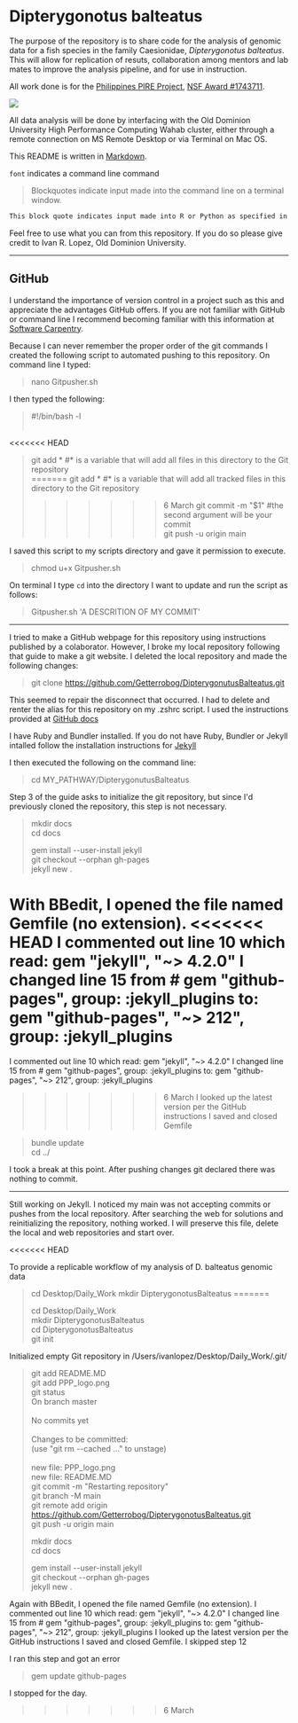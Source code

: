# Dipterygonotus balteatus

The purpose of the repository is to share code for the analysis of genomic data for a fish species in the family Caesionidae, *Dipterygonotus balteatus*.  This will allow for replication of resuts, collaboration among mentors and lab mates to improve the analysis pipeline, and for use in instruction.

All work done is for the [Philippines PIRE Project](https://sites.wp.odu.edu/PIRE/), [NSF Award #1743711](https://www.nsf.gov/awardsearch/showAward?AWD_ID=1743711).

![](https://github.com/Getterrobog/DipterygonutusBalteatus/blob/main/PPP_logo.png)

All data analysis will be done by interfacing with the Old Dominion University High Performance Computing Wahab cluster, either through a remote connection on MS Remote Desktop or via Terminal on Mac OS.

This README is written in [Markdown](https://www.markdownguide.org/basic-syntax/#links).

`font` indicates a command line command

> Blockquotes indicate input made into the command line on a terminal window.

```sh
This block quote indicates input made into R or Python as specified in the heading.
```

Feel free to use what you can from this repository.  If you do so please give credit to Ivan R. Lopez, Old Dominion University.

***

## GitHub

I understand the importance of version control in a project such as this and appreciate the advantages GitHub offers.  If you are not familiar with GitHub or command line I recommend becoming familiar with this information at [Software Carpentry](https://software-carpentry.org/lessons/).

Because I can never remember the proper order of the git commands I created the following script to automated pushing to this repository.
On command line I typed:

> nano Gitpusher.sh

I then typed the following:

><p>#!/bin/bash -l<br>
><br>
<<<<<<< HEAD
>git add * #* is a variable that will add all files in this directory to the Git repository<br>
=======
>git add * #* is a variable that will add all tracked files in this directory to the Git repository<br>
>>>>>>> 6 March
>git commit -m "$1" #the second argument will be your commit<br>
>git push -u origin main</p>

I saved this script to my scripts directory and gave it permission to execute.

> chmod u+x Gitpusher.sh

On terminal I type `cd` into the directory I want to update and run the script as follows:

> Gitpusher.sh 'A DESCRITION OF MY COMMIT'

***
I tried to make a GitHub webpage for this repository using instructions published by a colaborator.  However, I broke my local repository following that guide to make a git website.  I deleted the local repository and made the following changes:

> git clone https://github.com/Getterrobog/DipterygonutusBalteatus.git

This seemed to repair the disconnect that occurred. I had to delete and renter the alias for this repository on my .zshrc script.  I used the instructions provided at [GitHub docs](https://docs.github.com/en/github/working-with-github-pages/creating-a-github-pages-site-with-jekyll)

I have Ruby and Bundler installed.  If you do not have Ruby, Bundler or Jekyll intalled follow the installation instructions for [Jekyll](https://jekyllrb.com/docs/installation/macos/) 

I then executed the following on the command line:

>cd MY_PATHWAY/DipterygonutusBalteatus

Step 3 of the guide asks to initialize the git repository, but since I'd previously cloned the repository, this step is not necessary.

><p>mkdir docs<br>
>cd docs<br>
><p>gem install --user-install jekyll<br>
>git checkout --orphan gh-pages<br>
>jekyll new .</p>

With BBedit, I opened the file named Gemfile (no extension).
<<<<<<< HEAD
I commented out line 10 which read: gem "jekyll", "~> 4.2.0"
I changed line 15 from # gem "github-pages", group: :jekyll_plugins to:
gem "github-pages", "~> 212", group: :jekyll_plugins
=======
I commented out line 10 which read: gem "jekyll", "\~> 4.2.0"
I changed line 15 from # gem "github-pages", group: :jekyll_plugins to:
gem "github-pages", "\~> 212", group: :jekyll_plugins
>>>>>>> 6 March
I looked up the latest version per the GitHub instructions
I saved and closed Gemfile

><p>bundle update<br>
> cd ../</P>

I took a break at this point.  After pushing changes git declared there was nothing to commit.

***

Still working on Jekyll.  I noticed my main was not accepting commits or pushes from the local repository.  After searching the web for solutions and reinitializing the repository, nothing worked.  I will preserve this file, delete the local and web repositories and start over.

<<<<<<< HEAD
>
To provide a replicable workflow of my analysis of D. balteatus genomic data

>cd Desktop/Daily_Work
>mkdir DipterygonotusBalteatus
=======
><p>cd Desktop/Daily_Work<br>
>mkdir DipterygonotusBalteatus<br>
> cd DipterygonotusBalteatus<br>
>git init<br>
Initialized empty Git repository in /Users/ivanlopez/Desktop/Daily_Work/.git/<br>
>git add README.MD<br>
>git add PPP_logo.png<br>
>git status<br>
>On branch master<br>
><br>
>No commits yet<br>
><br>
>Changes to be committed:<br>
>  (use "git rm --cached <file>..." to unstage)<br>
><br>
>	new file:   PPP_logo.png<br>
>	new file:   README.MD<br>
>git commit -m "Restarting repository"<br>
>git branch -M main<br>
>git remote add origin https://github.com/Getterrobog/DipterygonotusBalteatus.git<br>
>git push -u origin main<br>
><p>mkdir docs<br>
>cd docs<br>
><p>gem install --user-install jekyll<br>
>git checkout --orphan gh-pages<br>
>jekyll new .</p>

Again with BBedit, I opened the file named Gemfile (no extension).
I commented out line 10 which read: gem "jekyll", "\~> 4.2.0"
I changed line 15 from # gem "github-pages", group: :jekyll_plugins to:
gem "github-pages", "\~> 212", group: :jekyll_plugins
I looked up the latest version per the GitHub instructions
I saved and closed Gemfile.
I skipped step 12

I ran this step and got an error

>gem update github-pages

I stopped for the day. 
>>>>>>> 6 March
